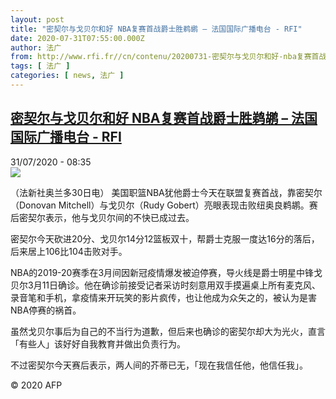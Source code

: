 ```yaml
---
layout: post
title: "密契尔与戈贝尔和好 NBA复赛首战爵士胜鹈鹕 – 法国国际广播电台 - RFI"
date: 2020-07-31T07:55:00.000Z
author: 法广
from: http://www.rfi.fr//cn/contenu/20200731-密契尔与戈贝尔和好-nba复赛首战爵士胜鹈鹕
tags: [ 法广 ]
categories: [ news, 法广 ]
---
```

<!--1596182100000-->
[密契尔与戈贝尔和好 NBA复赛首战爵士胜鹈鹕 – 法国国际广播电台 - RFI](http://www.rfi.fr//cn/contenu/20200731-%E5%AF%86%E5%A5%91%E5%B0%94%E4%B8%8E%E6%88%88%E8%B4%9D%E5%B0%94%E5%92%8C%E5%A5%BD-nba%E5%A4%8D%E8%B5%9B%E9%A6%96%E6%88%98%E7%88%B5%E5%A3%AB%E8%83%9C%E9%B9%88%E9%B9%95)
------

<div>
<div>31/07/2020 - 08:35</div><img src="https://s.rfi.fr/media/display/bc2fcbe2-d2fb-11ea-a59f-005056a964fe/w:310/p:16x9/spo0001b.200731143502.jpg"><div class="t-content__body u-clearfix"><div class="m-interstitial"></div><p>（法新社奥兰多30日电）    美国职篮NBA犹他爵士今天在联盟复赛首战，靠密契尔（Donovan Mitchell）与戈贝尔（Rudy Gobert）亮眼表现击败纽奥良鹈鹕。赛后密契尔表示，他与戈贝尔间的不快已成过去。</p><p>    密契尔今天砍进20分、戈贝尔14分12篮板双十，帮爵士克服一度达16分的落后，后来居上106比104击败对手。</p><p>    NBA的2019-20赛季在3月间因新冠疫情爆发被迫停赛，导火线是爵士明星中锋戈贝尔3月11日确诊。他在确诊前接受记者采访时刻意用双手摸遍桌上所有麦克风、录音笔和手机，拿疫情来开玩笑的影片疯传，也让他成为众矢之的，被认为是害NBA停赛的祸首。</p><p>    虽然戈贝尔事后为自己的不当行为道歉，但后来也确诊的密契尔却大为光火，直言「有些人」该好好自我教育并做出负责行为。</p><p>    不过密契尔今天赛后表示，两人间的芥蒂已无，「现在我信任他，他信任我」。</p><p class="t-copyright">© 2020 AFP</p>        </div>
</div>
